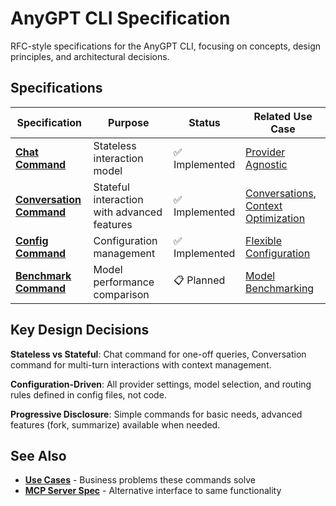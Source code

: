 # AnyGPT CLI Specification

RFC-style specifications for the AnyGPT CLI, focusing on concepts, design principles, and architectural decisions.

## Specifications

| Specification | Purpose | Status | Related Use Case |
|---------------|---------|--------|------------------|
| **[Chat Command](./chat.md)** | Stateless interaction model | ✅ Implemented | [Provider Agnostic](../../use-cases/provider-agnostic-chat.md) |
| **[Conversation Command](./conversation.md)** | Stateful interaction with advanced features | ✅ Implemented | [Conversations](../../use-cases/conversations.md), [Context Optimization](../../use-cases/context-optimization.md) |
| **[Config Command](./config.md)** | Configuration management | ✅ Implemented | [Flexible Configuration](../../use-cases/flexible-configuration.md) |
| **[Benchmark Command](./benchmark.md)** | Model performance comparison | 📋 Planned | [Model Benchmarking](../../use-cases/model-benchmarking.md) |

## Key Design Decisions

**Stateless vs Stateful**: Chat command for one-off queries, Conversation command for multi-turn interactions with context management.

**Configuration-Driven**: All provider settings, model selection, and routing rules defined in config files, not code.

**Progressive Disclosure**: Simple commands for basic needs, advanced features (fork, summarize) available when needed.

## See Also

- **[Use Cases](../../use-cases/)** - Business problems these commands solve
- **[MCP Server Spec](../mcp-server.md)** - Alternative interface to same functionality
